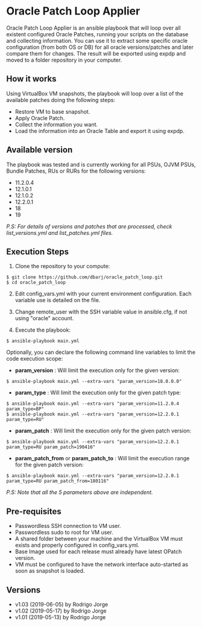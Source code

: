 # Oracle Patch Loop Applier #

Oracle Patch Loop Applier is an ansible playbook that will loop over all existent configured Oracle Patches, running your scripts on the database and collecting information.
You can use it to extract some specific oracle configuration (from both OS or DB) for all oracle versions/patches and later compare them for changes.
The result will be exported using expdp and moved to a folder repository in your computer.

## How it works ##

Using VirtualBox VM snapshots, the playbook will loop over a list of the available patches doing the following steps:
- Restore VM to base snapshot.
- Apply Oracle Patch.
- Collect the information you want.
- Load the information into an Oracle Table and export it using expdp.

## Available version ##

The playbook was tested and is currently working for all PSUs, OJVM PSUs, Bundle Patches, RUs or RURs for the following versions:

- 11.2.0.4
- 12.1.0.1
- 12.1.0.2
- 12.2.0.1
- 18
- 19

_P.S: For details of versions and patches that are processed, check list_versions.yml and list_patches.yml files._

## Execution Steps ##

1. Clone the repository to your compute:

``` shell
$ git clone https://github.com/dbarj/oracle_patch_loop.git
$ cd oracle_patch_loop
```

2. Edit config_vars.yml with your current environment configuration. Each variable use is detailed on the file.

3. Change remote_user with the SSH variable value in ansible.cfg, if not using "oracle" account.

4. Execute the playbook:

``` shell
$ ansible-playbook main.yml
```

Optionally, you can declare the following command line variables to limit the code execution scope:

- **param_version** : Will limit the execution only for the given version:

``` shell
$ ansible-playbook main.yml --extra-vars "param_version=18.0.0.0"
```

- **param_type** : Will limit the execution only for the given patch type:

``` shell
$ ansible-playbook main.yml --extra-vars "param_version=11.2.0.4 param_type=BP"
$ ansible-playbook main.yml --extra-vars "param_version=12.2.0.1 param_type=RU"
```

- **param_patch** : Will limit the execution only for the given patch version:

``` shell
$ ansible-playbook main.yml --extra-vars "param_version=12.2.0.1 param_type=RU param_patch=190416"
```

- **param_patch_from** or **param_patch_to** : Will limit the execution range for the given patch version:

``` shell
$ ansible-playbook main.yml --extra-vars "param_version=12.2.0.1 param_type=RU param_patch_from=180116"
```

_P.S: Note that all the 5 parameters above are independent._

## Pre-requisites ##

* Passwordless SSH connection to VM user.
* Passwordless sudo to root for VM user.
* A shared folder between your machine and the VirtualBox VM must exists and properly configured in config_vars.yml.
* Base Image used for each release must already have latest OPatch version.
* VM must be configured to have the network interface auto-started as soon as snapshot is loaded.

## Versions ##
* v1.03 (2019-06-05) by Rodrigo Jorge
* v1.02 (2019-05-17) by Rodrigo Jorge
* v1.01 (2019-05-13) by Rodrigo Jorge